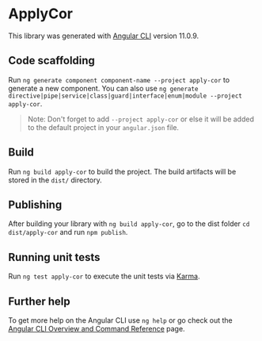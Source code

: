 # ApplyCor

This library was generated with [Angular CLI](https://github.com/angular/angular-cli) version 11.0.9.

## Code scaffolding

Run `ng generate component component-name --project apply-cor` to generate a new component. You can also use `ng generate directive|pipe|service|class|guard|interface|enum|module --project apply-cor`.
> Note: Don't forget to add `--project apply-cor` or else it will be added to the default project in your `angular.json` file. 

## Build

Run `ng build apply-cor` to build the project. The build artifacts will be stored in the `dist/` directory.

## Publishing

After building your library with `ng build apply-cor`, go to the dist folder `cd dist/apply-cor` and run `npm publish`.

## Running unit tests

Run `ng test apply-cor` to execute the unit tests via [Karma](https://karma-runner.github.io).

## Further help

To get more help on the Angular CLI use `ng help` or go check out the [Angular CLI Overview and Command Reference](https://angular.io/cli) page.
